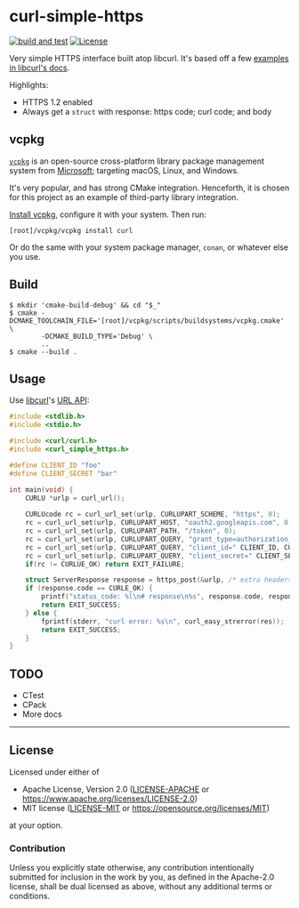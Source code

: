 curl-simple-https
=================
[![build and test](https://github.com/SamuelMarks/curl-simple-https/actions/workflows/build-and-test.yml/badge.svg)](https://github.com/SamuelMarks/curl-simple-https/actions/workflows/build-and-test.yml)
[![License](https://img.shields.io/badge/license-Apache--2.0%20OR%20MIT-blue.svg)](https://opensource.org/licenses/Apache-2.0)

Very simple HTTPS interface built atop libcurl. It's based off a few [examples in libcurl's docs](https://curl.se/libcurl/c/example.html).

Highlights:

  - HTTPS 1.2 enabled
  - Always get a `struct` with response: https code; curl code; and body

## vcpkg

[`vcpkg`](https://vcpkg.io) is an open-source cross-platform library package management system from [Microsoft](https://microsoft.com); targeting macOS, Linux, and Windows.

It's very popular, and has strong CMake integration. Henceforth, it is chosen for this project as an example of third-party library integration.

[Install vcpkg](https://vcpkg.io/en/getting-started.html), configure it with your system. Then run:

    [root]/vcpkg/vcpkg install curl

Or do the same with your system package manager, `conan`, or whatever else you use.

## Build

    $ mkdir 'cmake-build-debug' && cd "$_"
    $ cmake -DCMAKE_TOOLCHAIN_FILE='[root]/vcpkg/scripts/buildsystems/vcpkg.cmake' \
            -DCMAKE_BUILD_TYPE='Debug' \
            ..
    $ cmake --build .

## Usage
Use [libcurl](https://curl.se/libcurl/c)'s [URL API](https://everything.curl.dev/libcurl/url):

```c
#include <stdlib.h>
#include <stdio.h>

#include <curl/curl.h>
#include <curl_simple_https.h>

#define CLIENT_ID "foo"
#define CLIENT_SECRET "bar"

int main(void) {
    CURLU *urlp = curl_url();
    
    CURLUcode rc = curl_url_set(urlp, CURLUPART_SCHEME, "https", 0);
    rc = curl_url_set(urlp, CURLUPART_HOST, "oauth2.googleapis.com", 0);
    rc = curl_url_set(urlp, CURLUPART_PATH, "/token", 0);
    rc = curl_url_set(urlp, CURLUPART_QUERY, "grant_type=authorization_code", 0);
    rc = curl_url_set(urlp, CURLUPART_QUERY, "client_id=" CLIENT_ID, CURLU_APPENDQUERY);
    rc = curl_url_set(urlp, CURLUPART_QUERY, "client_secret=" CLIENT_SECRET, CURLU_APPENDQUERY);
    if(rc != CURLUE_OK) return EXIT_FAILURE;

    struct ServerResponse response = https_post(&urlp, /* extra headers */ NULL);
    if (response.code == CURLE_OK) {
        printf("status_code: %l\n# response\n%s", response.code, response.body);
        return EXIT_SUCCESS;
    } else {
        fprintf(stderr, "curl error: %s\n", curl_easy_strerror(res));
        return EXIT_SUCCESS;
    }
}
```

## TODO

  - CTest
  - CPack
  - More docs

---

## License

Licensed under either of

- Apache License, Version 2.0 ([LICENSE-APACHE](LICENSE-APACHE) or <https://www.apache.org/licenses/LICENSE-2.0>)
- MIT license ([LICENSE-MIT](LICENSE-MIT) or <https://opensource.org/licenses/MIT>)

at your option.

### Contribution

Unless you explicitly state otherwise, any contribution intentionally submitted
for inclusion in the work by you, as defined in the Apache-2.0 license, shall be
dual licensed as above, without any additional terms or conditions.
